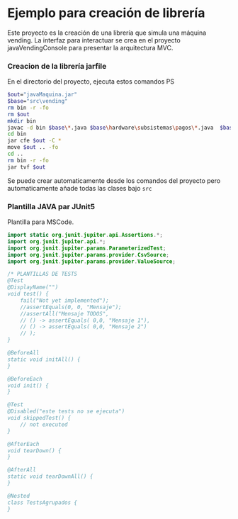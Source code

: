 # Ejemplo para creación de librería

Este proyecto es la creación de una librería que simula una máquina vending.
La interfaz para interactuar se crea en el proyecto javaVendingConsole para presentar la arquitectura MVC.

### Creacion de la librería jarfile
En el directorio del proyecto, ejecuta estos comandos PS
```bash
$out="javaMaquina.jar"
$base="src\vending"
rm bin -r -fo
rm $out 
mkdir bin
javac -d bin $base\*.java $base\hardware\subsistemas\pagos\*.java  $base\hardware\subsistemas\productos\*.java $base\hardware\subsistemas\seguridad\*.java $base\producto\*.java 
cd bin
jar cfe $out -C *
move $out .. -fo
cd ..
rm bin -r -fo
jar tvf $out
```

Se puede crear automaticamente desde los comandos del proyecto pero automaticamente añade todas las clases bajo `src` 

### Plantilla JAVA par JUnit5

Plantilla para MSCode.
```java
import static org.junit.jupiter.api.Assertions.*;
import org.junit.jupiter.api.*;
import org.junit.jupiter.params.ParameterizedTest;
import org.junit.jupiter.params.provider.CsvSource;
import org.junit.jupiter.params.provider.ValueSource;

/* PLANTILLAS DE TESTS
@Test
@DisplayName("")
void test() {
	fail("Not yet implemented");
	//assertEquals(0, 0, "Mensaje");
	//assertAll("Mensaje TODOS",
	// () -> assertEquals( 0,0, "Mensaje 1"),
	// () -> assertEquals( 0,0, "Mensaje 2")
	// );
}

@BeforeAll
static void initAll() {
}

@BeforeEach
void init() {
}

@Test
@Disabled("este tests no se ejecuta")
void skippedTest() {
	// not executed
}

@AfterEach
void tearDown() {
}

@AfterAll
static void tearDownAll() {
}

@Nested
class TestsAgrupados {
}
```